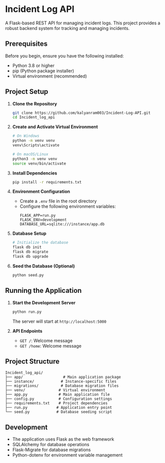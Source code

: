 # Incident Log API

A Flask-based REST API for managing incident logs. This project provides a robust backend system for tracking and managing incidents.

## Prerequisites

Before you begin, ensure you have the following installed:
- Python 3.8 or higher
- pip (Python package installer)
- Virtual environment (recommended)

## Project Setup

1. **Clone the Repository**
   ```bash
   git clone https://github.com/kalyanram003/Incident-Log-API.git
   cd Incident_log_api
   ```

2. **Create and Activate Virtual Environment**
   ```bash
   # On Windows
   python -m venv venv
   venv\Scripts\activate

   # On macOS/Linux
   python3 -m venv venv
   source venv/bin/activate
   ```

3. **Install Dependencies**
   ```bash
   pip install -r requirements.txt
   ```

4. **Environment Configuration**
   - Create a `.env` file in the root directory
   - Configure the following environment variables:
     ```
     FLASK_APP=run.py
     FLASK_ENV=development
     DATABASE_URL=sqlite:///instance/app.db
     ```

5. **Database Setup**
   ```bash
   # Initialize the database
   flask db init
   flask db migrate
   flask db upgrade
   ```

6. **Seed the Database (Optional)**
   ```bash
   python seed.py
   ```

## Running the Application

1. **Start the Development Server**
   ```bash
   python run.py
   ```
   The server will start at `http://localhost:5000`

2. **API Endpoints**
   - `GET /`: Welcome message
   - `GET /home`: Welcome message

## Project Structure

```
Incident_log_api/
├── app/                  # Main application package
├── instance/            # Instance-specific files
├── migrations/          # Database migration files
├── venv/               # Virtual environment
├── app.py              # Main application file
├── config.py           # Configuration settings
├── requirements.txt    # Project dependencies
├── run.py             # Application entry point
└── seed.py            # Database seeding script
```

## Development

- The application uses Flask as the web framework
- SQLAlchemy for database operations
- Flask-Migrate for database migrations
- Python-dotenv for environment variable management

